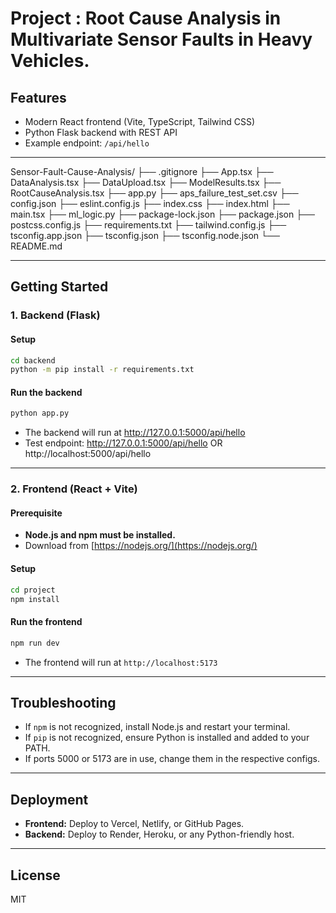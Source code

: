 # Project : Root Cause Analysis in Multivariate Sensor Faults in Heavy Vehicles.


## Features
- Modern React frontend (Vite, TypeScript, Tailwind CSS)
- Python Flask backend with REST API
- Example endpoint: `/api/hello`

---

Sensor-Fault-Cause-Analysis/
├── .gitignore
├── App.tsx
├── DataAnalysis.tsx
├── DataUpload.tsx
├── ModelResults.tsx
├── RootCauseAnalysis.tsx
├── app.py
├── aps_failure_test_set.csv
├── config.json
├── eslint.config.js
├── index.css
├── index.html
├── main.tsx
├── ml_logic.py
├── package-lock.json
├── package.json
├── postcss.config.js
├── requirements.txt
├── tailwind.config.js
├── tsconfig.app.json
├── tsconfig.json
├── tsconfig.node.json
└── README.md

---

## Getting Started

### 1. Backend (Flask)

#### Setup
```sh
cd backend
python -m pip install -r requirements.txt
```

#### Run the backend
```sh
python app.py
```
- The backend will run at http://127.0.0.1:5000/api/hello
- Test endpoint: http://127.0.0.1:5000/api/hello    OR    http://localhost:5000/api/hello

---

### 2. Frontend (React + Vite)

#### Prerequisite
- **Node.js and npm must be installed.**
- Download from [https://nodejs.org/](https://nodejs.org/)

#### Setup
```sh
cd project
npm install
```

#### Run the frontend
```sh
npm run dev
```
- The frontend will run at `http://localhost:5173`

---

## Troubleshooting
- If `npm` is not recognized, install Node.js and restart your terminal.
- If `pip` is not recognized, ensure Python is installed and added to your PATH.
- If ports 5000 or 5173 are in use, change them in the respective configs.

---

## Deployment
- **Frontend:** Deploy to Vercel, Netlify, or GitHub Pages.
- **Backend:** Deploy to Render, Heroku, or any Python-friendly host.

---

## License
MIT
